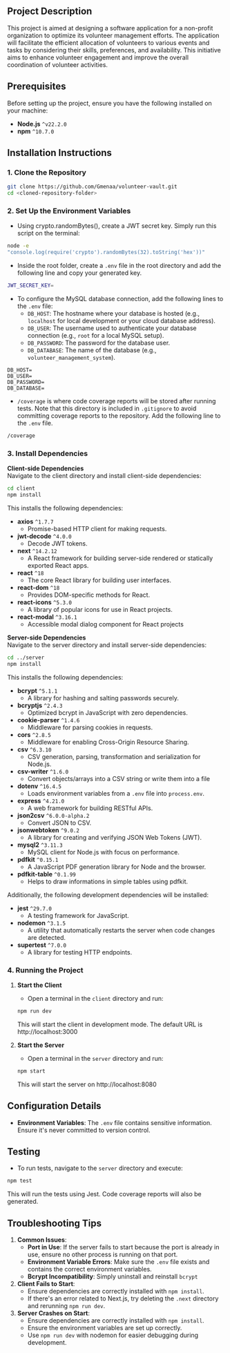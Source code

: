 ## Project Description
This project is aimed at designing a software application for a non-profit organization to optimize its volunteer management efforts. The application will facilitate the efficient allocation of volunteers to various events and tasks by considering their skills, preferences, and availability. This initiative aims to enhance volunteer engagement and improve the overall coordination of volunteer activities.

## Prerequisites
Before setting up the project, ensure you have the following installed on your machine:
- **Node.js** `^v22.2.0`
- **npm** `^10.7.0`

## Installation Instructions

### 1. Clone the Repository
```bash
git clone https://github.com/Gmenaa/volunteer-vault.git
cd <cloned-repository-folder>
```

### 2. Set Up the Environment Variables
- Using crypto.randomBytes(), create a JWT secret key. Simply run this script on the terminal:
```bash
node -e 
"console.log(require('crypto').randomBytes(32).toString('hex'))"
```
- Inside the root folder, create a `.env` file in the root directory and add the following line and copy your generated key.
```bash
JWT_SECRET_KEY=
```
-  To configure the MySQL database connection, add the following lines to the `.env` file:
    + `DB_HOST`: The hostname where your database is hosted (e.g., `localhost` for local development or your cloud database address). 
    + `DB_USER`: The username used to authenticate your database connection (e.g., `root` for a local MySQL setup).
    + `DB_PASSWORD`: The password for the database user. 
    + `DB_DATABASE`: The name of the database  (e.g., `volunteer_management_system`).
```
DB_HOST=
DB_USER=
DB_PASSWORD=
DB_DATABASE=
```
- `/coverage` is where code coverage reports will be stored after running tests. Note that this directory is included in `.gitignore` to avoid committing coverage reports to the repository. Add the following line to the `.env` file.
```bash
/coverage
```

### 3. Install Dependencies
**Client-side Dependencies** \
Navigate to the client directory and install client-side dependencies:
```bash
cd client
npm install
```
This installs the following dependencies:
* **axios** `^1.7.7`
    + Promise-based HTTP client for making requests.
* **jwt-decode** `^4.0.0`
    + Decode JWT tokens.
* **next** `^14.2.12`
    + A React framework for building server-side rendered or statically exported React apps.
* **react** `^18`
    + The core React library for building user interfaces.
* **react-dom** `^18`
    + Provides DOM-specific methods for React.
* **react-icons** `^5.3.0`
    + A library of popular icons for use in React projects.
* **react-modal** `^3.16.1`
    + Accessible modal dialog component for React projects


**Server-side Dependencies** \
Navigate to the server directory and install server-side dependencies:
```bash
cd ../server
npm install
```
This installs the following dependencies:
* **bcrypt** `^5.1.1`
    + A library for hashing and salting passwords securely.
* **bcryptjs** `^2.4.3`
    + Optimized bcrypt in JavaScript with zero dependencies.
* **cookie-parser** `^1.4.6`
    + Middleware for parsing cookies in requests.
* **cors** `^2.8.5`
    +  Middleware for enabling Cross-Origin Resource Sharing.
* **csv** `^6.3.10`
    +  CSV generation, parsing, transformation and serialization for Node.js.
* **csv-writer** `^1.6.0`
    +  Convert objects/arrays into a CSV string or write them into a file
* **dotenv** `^16.4.5`
    + Loads environment variables from a `.env` file into `process.env`.
* **express** `^4.21.0`
    +  A web framework for building RESTful APIs.
* **json2csv** `^6.0.0-alpha.2`
    + Convert JSON to CSV.
* **jsonwebtoken** `^9.0.2`
    + A library for creating and verifying JSON Web Tokens (JWT).
* **mysql2** `^3.11.3`
    + MySQL client for Node.js with focus on performance.
* **pdfkit** `^0.15.1`
    + A JavaScript PDF generation library for Node and the browser.
* **pdfkit-table** `^0.1.99`
    + Helps to draw informations in simple tables using pdfkit. 

Additionally, the following development dependencies will be installed:
* **jest** `^29.7.0`
    + A testing framework for JavaScript.
* **nodemon** `^3.1.5`
    + A utility that automatically restarts the server when code changes are detected.
* **supertest** `^7.0.0`
    +  A library for testing HTTP endpoints.

### 4. Running the Project 
1. **Start the Client**
    + Open a terminal in the `client` directory and run:
    ```bash
    npm run dev
    ```
    This will start the client in development mode. The default URL is http://localhost:3000


2. **Start the Server**
    + Open a terminal in the `server` directory and run:
    ```bash
    npm start
    ```
    This will start the server on http://localhost:8080 

## Configuration Details
*  **Environment Variables**: The `.env` file contains sensitive information. Ensure it's never committed to version control.

## Testing
* To run tests, navigate to the `server` directory and execute:
```bash
npm test
```
This will run the tests using Jest. Code coverage reports will also be generated.

## Troubleshooting Tips
1. **Common Issues**:
    + **Port in Use**: If the server fails to start because the port is already in use, ensure no other process is running on that port.
    + **Environment Variable Errors**: Make sure the `.env` file exists and contains the correct environment variables.
    + **Bcrypt Incompatibility**: Simply uninstall and reinstall `bcrypt`
2. **Client Fails to Start**:
    + Ensure dependencies are correctly installed with `npm install`.
    + If there's an error related to Next.js, try deleting the `.next` directory and rerunning `npm run dev`.
3. **Server Crashes on Start**:
    + Ensure dependencies are correctly installed with `npm install`.
    + Ensure the environment variables are set up correctly.
    + Use `npm run dev` with nodemon for easier debugging during development.